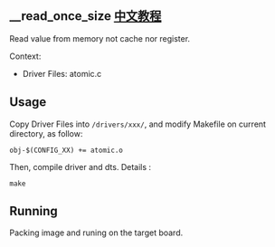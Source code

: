 __read_once_size [中文教程](https://biscuitos.github.io/blog/ATOMIC___read_once_size/)
----------------------------------

Read value from memory not cache nor register.

Context:

* Driver Files: atomic.c

## Usage

Copy Driver Files into `/drivers/xxx/`, and modify Makefile on current 
directory, as follow:

```
obj-$(CONFIG_XX) += atomic.o
```

Then, compile driver and dts. Details :

```
make
```

## Running

Packing image and runing on the target board.
